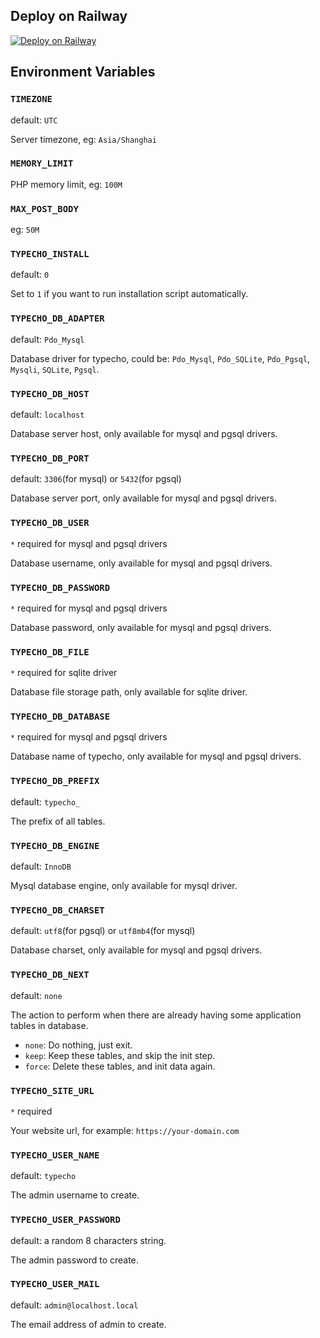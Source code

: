 ## Deploy on Railway

[![Deploy on Railway](https://railway.app/button.svg)](https://railway.app/new/template/wDoaNQ?referralCode=OzVKh7)

## Environment Variables

### `TIMEZONE`

default: `UTC`

Server timezone, eg: `Asia/Shanghai`

### `MEMORY_LIMIT`

PHP memory limit, eg: `100M`

### `MAX_POST_BODY`

eg: `50M`

### `TYPECHO_INSTALL`

default: `0`

Set to `1` if you want to run installation script automatically.

### `TYPECHO_DB_ADAPTER`

default: `Pdo_Mysql`

Database driver for typecho, could be: `Pdo_Mysql`, `Pdo_SQLite`, `Pdo_Pgsql`, `Mysqli`, `SQLite`, `Pgsql`.

### `TYPECHO_DB_HOST`

default: `localhost` 

Database server host, only available for mysql and pgsql drivers.

### `TYPECHO_DB_PORT`

default: `3306`(for mysql) or `5432`(for pgsql)

Database server port, only available for mysql and pgsql drivers.

### `TYPECHO_DB_USER`

`*` required for mysql and pgsql drivers

Database username, only available for mysql and pgsql drivers.

### `TYPECHO_DB_PASSWORD`

`*` required for mysql and pgsql drivers

Database password, only available for mysql and pgsql drivers.

### `TYPECHO_DB_FILE`

`*` required for sqlite driver

Database file storage path, only available for sqlite driver.

### `TYPECHO_DB_DATABASE`

`*` required for mysql and pgsql drivers

Database name of typecho, only available for mysql and pgsql drivers.

### `TYPECHO_DB_PREFIX`

default: `typecho_`

The prefix of all tables.

### `TYPECHO_DB_ENGINE`

default: `InnoDB`

Mysql database engine, only available for mysql driver.

### `TYPECHO_DB_CHARSET`

default: `utf8`(for pgsql) or `utf8mb4`(for mysql)

Database charset, only available for mysql and pgsql drivers.

### `TYPECHO_DB_NEXT`

default: `none`

The action to perform when there are already having some application tables in database.

* `none`: Do nothing, just exit.
* `keep`: Keep these tables, and skip the init step.
* `force`: Delete these tables, and init data again.

### `TYPECHO_SITE_URL`

`*` required

Your website url, for example: `https://your-domain.com`

### `TYPECHO_USER_NAME`

default: `typecho`

The admin username to create.

### `TYPECHO_USER_PASSWORD`

default: a random 8 characters string.

The admin password to create.

### `TYPECHO_USER_MAIL`

default: `admin@localhost.local`

The email address of admin to create.
